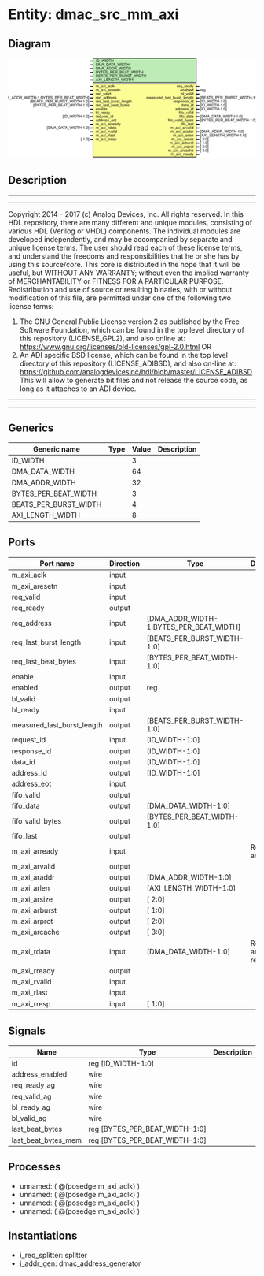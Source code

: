 # Entity: dmac_src_mm_axi

## Diagram

![Diagram](src_axi_mm.svg "Diagram")
## Description

***************************************************************************
 ***************************************************************************
 Copyright 2014 - 2017 (c) Analog Devices, Inc. All rights reserved.
 In this HDL repository, there are many different and unique modules, consisting
 of various HDL (Verilog or VHDL) components. The individual modules are
 developed independently, and may be accompanied by separate and unique license
 terms.
 The user should read each of these license terms, and understand the
 freedoms and responsibilities that he or she has by using this source/core.
 This core is distributed in the hope that it will be useful, but WITHOUT ANY
 WARRANTY; without even the implied warranty of MERCHANTABILITY or FITNESS FOR
 A PARTICULAR PURPOSE.
 Redistribution and use of source or resulting binaries, with or without modification
 of this file, are permitted under one of the following two license terms:
   1. The GNU General Public License version 2 as published by the
      Free Software Foundation, which can be found in the top level directory
      of this repository (LICENSE_GPL2), and also online at:
      <https://www.gnu.org/licenses/old-licenses/gpl-2.0.html>
 OR
   2. An ADI specific BSD license, which can be found in the top level directory
      of this repository (LICENSE_ADIBSD), and also on-line at:
      https://github.com/analogdevicesinc/hdl/blob/master/LICENSE_ADIBSD
      This will allow to generate bit files and not release the source code,
      as long as it attaches to an ADI device.
 ***************************************************************************
 ***************************************************************************
 
## Generics

| Generic name          | Type | Value | Description |
| --------------------- | ---- | ----- | ----------- |
| ID_WIDTH              |      | 3     |             |
| DMA_DATA_WIDTH        |      | 64    |             |
| DMA_ADDR_WIDTH        |      | 32    |             |
| BYTES_PER_BEAT_WIDTH  |      | 3     |             |
| BEATS_PER_BURST_WIDTH |      | 4     |             |
| AXI_LENGTH_WIDTH      |      | 8     |             |
## Ports

| Port name                  | Direction | Type                                    | Description            |
| -------------------------- | --------- | --------------------------------------- | ---------------------- |
| m_axi_aclk                 | input     |                                         |                        |
| m_axi_aresetn              | input     |                                         |                        |
| req_valid                  | input     |                                         |                        |
| req_ready                  | output    |                                         |                        |
| req_address                | input     | [DMA_ADDR_WIDTH-1:BYTES_PER_BEAT_WIDTH] |                        |
| req_last_burst_length      | input     | [BEATS_PER_BURST_WIDTH-1:0]             |                        |
| req_last_beat_bytes        | input     | [BYTES_PER_BEAT_WIDTH-1:0]              |                        |
| enable                     | input     |                                         |                        |
| enabled                    | output    | reg                                     |                        |
| bl_valid                   | output    |                                         |                        |
| bl_ready                   | input     |                                         |                        |
| measured_last_burst_length | output    | [BEATS_PER_BURST_WIDTH-1:0]             |                        |
| request_id                 | input     | [ID_WIDTH-1:0]                          |                        |
| response_id                | output    | [ID_WIDTH-1:0]                          |                        |
| data_id                    | output    | [ID_WIDTH-1:0]                          |                        |
| address_id                 | output    | [ID_WIDTH-1:0]                          |                        |
| address_eot                | input     |                                         |                        |
| fifo_valid                 | output    |                                         |                        |
| fifo_data                  | output    | [DMA_DATA_WIDTH-1:0]                    |                        |
| fifo_valid_bytes           | output    | [BYTES_PER_BEAT_WIDTH-1:0]              |                        |
| fifo_last                  | output    |                                         |                        |
| m_axi_arready              | input     |                                         | Read address           |
| m_axi_arvalid              | output    |                                         |                        |
| m_axi_araddr               | output    | [DMA_ADDR_WIDTH-1:0]                    |                        |
| m_axi_arlen                | output    | [AXI_LENGTH_WIDTH-1:0]                  |                        |
| m_axi_arsize               | output    | [ 2:0]                                  |                        |
| m_axi_arburst              | output    | [ 1:0]                                  |                        |
| m_axi_arprot               | output    | [ 2:0]                                  |                        |
| m_axi_arcache              | output    | [ 3:0]                                  |                        |
| m_axi_rdata                | input     | [DMA_DATA_WIDTH-1:0]                    | Read data and response |
| m_axi_rready               | output    |                                         |                        |
| m_axi_rvalid               | input     |                                         |                        |
| m_axi_rlast                | input     |                                         |                        |
| m_axi_rresp                | input     | [ 1:0]                                  |                        |
## Signals

| Name                | Type                           | Description |
| ------------------- | ------------------------------ | ----------- |
| id                  | reg [ID_WIDTH-1:0]             |             |
| address_enabled     | wire                           |             |
| req_ready_ag        | wire                           |             |
| req_valid_ag        | wire                           |             |
| bl_ready_ag         | wire                           |             |
| bl_valid_ag         | wire                           |             |
| last_beat_bytes     | reg [BYTES_PER_BEAT_WIDTH-1:0] |             |
| last_beat_bytes_mem | reg [BYTES_PER_BEAT_WIDTH-1:0] |             |
## Processes
- unnamed: ( @(posedge m_axi_aclk) )
- unnamed: ( @(posedge m_axi_aclk) )
- unnamed: ( @(posedge m_axi_aclk) )
- unnamed: ( @(posedge m_axi_aclk) )
## Instantiations

- i_req_splitter: splitter
- i_addr_gen: dmac_address_generator
